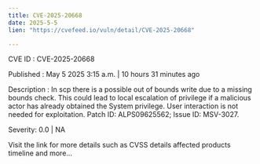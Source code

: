 ```yaml
---
title: CVE-2025-20668
date: 2025-5-5
lien: "https://cvefeed.io/vuln/detail/CVE-2025-20668"

---
```


CVE ID : CVE-2025-20668

Published :  May 5
2025
3:15 a.m. | 10 hours
31 minutes ago

Description : In scp
there is a possible out of bounds write due to a missing bounds check. This could lead to local escalation of privilege if a malicious actor has already obtained the System privilege. User interaction is not needed for exploitation. Patch ID: ALPS09625562; Issue ID: MSV-3027.

Severity: 0.0 | NA

Visit the link for more details
such as CVSS details
affected products
timeline
and more...
